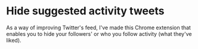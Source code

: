 # Hide suggested activity tweets

As a way of improving Twitter's feed, I've made this Chrome extension that enables you to hide your followers' or who you follow activity (what they've liked).
